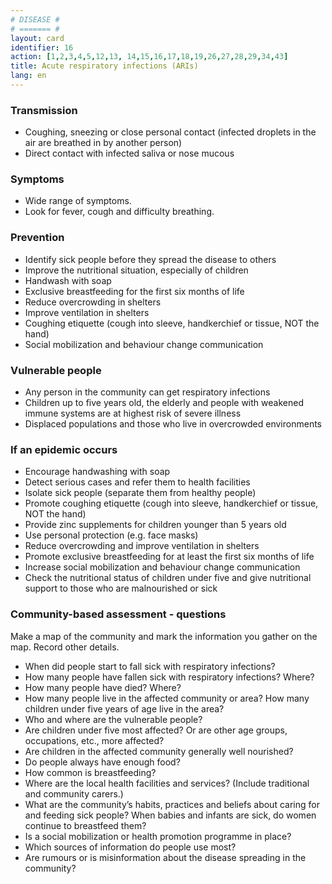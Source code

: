 ```yaml
---
# DISEASE #
# ======= #
layout: card
identifier: 16
action: [1,2,3,4,5,12,13, 14,15,16,17,18,19,26,27,28,29,34,43]
title: Acute respiratory infections (ARIs)
lang: en
---
```


### Transmission

- Coughing, sneezing or close personal contact (infected droplets in the air are breathed in by another person)
- Direct contact with infected saliva or nose mucous

### Symptoms

- Wide range of symptoms. 
- Look for fever, cough and difficulty breathing.

### Prevention

- Identify sick people before they spread the disease to others
- Improve the nutritional situation, especially of children
- Handwash with soap
- Exclusive breastfeeding for the first six months of life
- Reduce overcrowding in shelters
- Improve ventilation in shelters 
- Coughing etiquette (cough into sleeve, handkerchief or tissue, NOT the hand)
- Social mobilization and behaviour change communication

### Vulnerable people

- Any person in the community can get respiratory infections 
- Children up to five years old, the elderly and people with weakened immune systems are at highest risk of severe illness
- Displaced populations and those who live in overcrowded environments

### If an epidemic occurs

- Encourage handwashing with soap
- Detect serious cases and refer them to health facilities
- Isolate sick people (separate them from healthy people) 
- Promote coughing etiquette (cough into sleeve, handkerchief or tissue, NOT the hand)
- Provide zinc supplements for children younger than 5 years old
- Use personal protection (e.g. face masks)
- Reduce overcrowding and improve ventilation in shelters
- Promote exclusive breastfeeding for at least the first six months of life
- Increase social mobilization and behaviour change communication
- Check the nutritional status of children under five and give nutritional support to those who are malnourished or sick

### Community-based assessment - questions

Make a map of the community and mark the information you gather on the map. Record other details.
- When did people start to fall sick with respiratory infections? 
- How many people have fallen sick with respiratory infections? Where? 
- How many people have died? Where? 
- How many people live in the affected community or area? How many children under five years of age live in the area?
- Who and where are the vulnerable people?
- Are children under five most affected? Or are other age groups, occupations, etc., more affected?
- Are children in the affected community generally well nourished? 
-	Do people always have enough food? 
- How common is breastfeeding?
- Where are the local health facilities and services? (Include traditional and community carers.) 
- What are the community’s habits, practices and beliefs about caring for and feeding sick people? When babies and infants are sick, do women continue to breastfeed them? 
- Is a social mobilization or health promotion programme in place? 
- Which sources of information do people use most? 
- Are rumours or is misinformation about the disease spreading in the community? 
